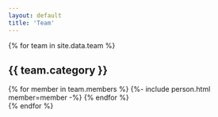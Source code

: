 ```yaml
---
layout: default
title: 'Team'
---
```


{% for team in site.data.team %}

## {{ team.category }}

<div class="row p-2">
    {% for member in team.members %}
    {%- include person.html member=member -%}
    {% endfor %}
</div>
{% endfor %}
